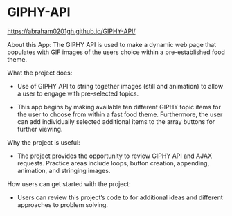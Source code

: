 # GIPHY-API

https://abraham0201gh.github.io/GIPHY-API/


About this App:  The GIPHY API is used to make a dynamic web page that populates with GIF images of the users choice within a pre-established food theme. 

What the project does:

- Use of GIPHY API to string together images (still and animation) to allow a user to engage with pre-selected topics.  

- This app begins by making available ten different GIPHY topic items for the user to choose from within a fast food theme.  Furthermore, the user can add individually selected additional items to the array buttons for further viewing. 

Why the project is useful:

-	The project provides the opportunity to review GIPHY API and AJAX requests.  Practice areas include loops, button creation, appending, animation, and stringing images. 

How users can get started with the project:

-	Users can review this project’s code to for additional ideas and different approaches to problem solving.
